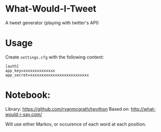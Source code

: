 What-Would-I-Tweet
==================

A tweet generator (playing with twitter's API)

Usage
======

Create `settings.cfg` with the following content:

    [auth]
    app_key=xxxxxxxxxxxxxx
    app_secret=xxxxxxxxxxxxxxxxxxxxxxxxxx

# Notebook:

Library: https://github.com/ryanmcgrath/twython
Based on: http://what-would-i-say.com/

Will use either Markov, or occurence of each word at each position.